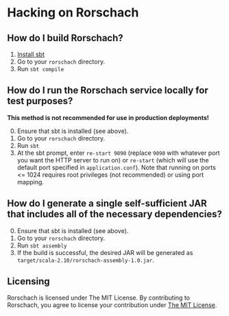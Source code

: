 Hacking on Rorschach
=================
## How do I build Rorschach?
1. [Install sbt](http://www.scala-sbt.org/download.html)
2. Go to your `rorschach` directory.
3. Run `sbt compile`

## How do I run the Rorschach service locally for test purposes?
**This method is not recommended for use in production deployments!**

0. Ensure that sbt is installed (see above).
1. Go to your `rorschach` directory.
2. Run `sbt`
3. At the sbt prompt, enter `re-start 9090` (replace `9090` with whatever port you want the HTTP server to run on) or `re-start` (which will use the default port specified in `application.conf`). Note that running on ports <= 1024 requires root privileges (not recommended) or using port mapping.

## How do I generate a single self-sufficient JAR that includes all of the necessary dependencies?
0. Ensure that sbt is installed (see above).
1. Go to your `rorschach` directory.
2. Run `sbt assembly`
3. If the build is successful, the desired JAR will be generated as `target/scala-2.10/rorschach-assembly-1.0.jar`.

## Licensing
Rorschach is licensed under The MIT License. By contributing to Rorschach, you agree to license your contribution under [The MIT License](https://github.com/twbs/rorschach/blob/master/LICENSE.txt).
